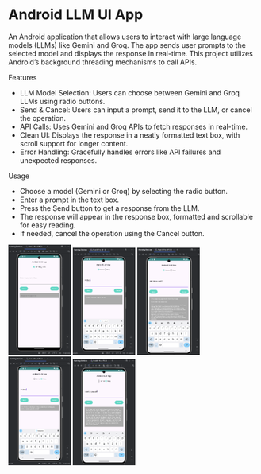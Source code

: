 # Android LLM UI App
An Android application that allows users to interact with large language models (LLMs) like Gemini and Groq. The app sends user prompts to the selected model and displays the response in real-time. This project utilizes Android’s background threading mechanisms to call APIs.

Features
- LLM Model Selection: Users can choose between Gemini and Groq LLMs using radio buttons.
- Send & Cancel: Users can input a prompt, send it to the LLM, or cancel the operation.
- API Calls: Uses Gemini and Groq APIs to fetch responses in real-time.
- Clean UI: Displays the response in a neatly formatted text box, with scroll support for longer content.
- Error Handling: Gracefully handles errors like API failures and unexpected responses.


Usage
- Choose a model (Gemini or Groq) by selecting the radio button.
- Enter a prompt in the text box.
- Press the Send button to get a response from the LLM.
- The response will appear in the response box, formatted and scrollable for easy reading.
- If needed, cancel the operation using the Cancel button.


<img src="https://github.com/umangptl/Android-development/blob/main/AndroidLLMUIApp/Images/Main.png" width="25%" alt="Main-Page">
<img src="https://github.com/umangptl/Android-development/blob/main/AndroidLLMUIApp/Images/Gemini-hi.png" width="25%" alt="Page">
<img src="https://github.com/umangptl/Android-development/blob/main/AndroidLLMUIApp/Images/Gemini-id.png" width="25%" alt="Page">
<img src="https://github.com/umangptl/Android-development/blob/main/AndroidLLMUIApp/Images/Groq-hi.png" width="25%" alt="Page">
<img src="https://github.com/umangptl/Android-development/blob/main/AndroidLLMUIApp/Images/Groq-id.png" width="25%" alt="Page">
